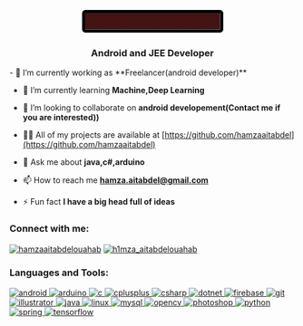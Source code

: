 <p align="center">
  <a target="_blank" rel="noopener noreferrer" href="https://github.com/hamzaaitabdel/hamzaaitabdel/blob/main/signbot.gif"><img src="https://github.com/hamzaaitabdel/hamzaaitabdel/blob/main/signbot.gif?raw=true" style="max-width:100%;"></a>
</p>
<h3 align="center">Android and JEE Developer</h3>
- 🔭 I’m currently working as **Freelancer(android developer)**

- 🌱 I’m currently learning **Machine,Deep Learning**

- 👯 I’m looking to collaborate on **android developement(Contact me if you are interested))**

- 👨‍💻 All of my projects are available at [https://github.com/hamzaaitabdel](https://github.com/hamzaaitabdel)

- 💬 Ask me about **java,c#,arduino**

- 📫 How to reach me **hamza.aitabdel@gmail.com**

- ⚡ Fun fact **I have a big head full of ideas**

<h3 align="left">Connect with me:</h3>
<p align="left">
<a href="https://fb.com/hamzaaitabdelouahab" target="blank"><img align="center" src="https://cdn.jsdelivr.net/npm/simple-icons@3.0.1/icons/facebook.svg" alt="hamzaaitabdelouahab" height="30" width="40" /></a>
<a href="https://instagram.com/h1mza_aitabdelouahab" target="blank"><img align="center" src="https://cdn.jsdelivr.net/npm/simple-icons@3.0.1/icons/instagram.svg" alt="h1mza_aitabdelouahab" height="30" width="40" /></a>
</p>

<h3 align="left">Languages and Tools:</h3>
<p align="left"> <a href="https://developer.android.com" target="_blank"> <img src="https://www.flaticon.com/svg/vstatic/svg/1069/1069842.svg?token=exp=1615848029~hmac=e9f3fd7ddc0d576be6d6ad4ae8a58138" alt="android" width="40" height="40"/> </a> <a href="https://www.arduino.cc/" target="_blank"> <img src="https://cdn.worldvectorlogo.com/logos/arduino-1.svg" alt="arduino" width="40" height="40"/> </a> <a href="https://www.cprogramming.com/" target="_blank"> <img src="https://www.pngitem.com/pimgs/m/136-1364128_checkmark-icons-for-flower-icon-folder-travel-icons.png" alt="c" width="40" height="40"/> </a> <a href="https://www.w3schools.com/cpp/" target="_blank"> <img src="https://raw.githubusercontent.com/isocpp/logos/master/cpp_logo.png![website](https://user-images.githubusercontent.com/47093862/111230833-85e1b280-85e8-11eb-87ae-bf492a7ebffd.png)
" alt="cplusplus" width="40" height="40"/> </a> <a href="https://www.w3schools.com/cs/" target="_blank"> <img src="https://www.flaticon.com/premium-icon/icons/svg/1045/1045903.svg" alt="csharp" width="40" height="40"/> </a> <a href="https://dotnet.microsoft.com/" target="_blank"> <img src="https://www.flaticon.com/svg/vstatic/svg/2748/2748383.svg?token=exp=1615848608~hmac=2e924bcc45763846117f934df6de68a6" alt="dotnet" width="40" height="40"/> </a> <a href="https://firebase.google.com/" target="_blank"> <img src="https://www.vectorlogo.zone/logos/firebase/firebase-icon.svg" alt="firebase" width="40" height="40"/> </a> <a href="https://git-scm.com/" target="_blank"> <img src="https://www.vectorlogo.zone/logos/git-scm/git-scm-icon.svg" alt="git" width="40" height="40"/> </a> <a href="https://www.adobe.com/in/products/illustrator.html" target="_blank"> <img src="https://www.vectorlogo.zone/logos/adobe_illustrator/adobe_illustrator-icon.svg" alt="illustrator" width="40" height="40"/> </a> <a href="https://www.java.com" target="_blank"> <img src="https://www.flaticon.com/svg/vstatic/svg/226/226777.svg?token=exp=1615848654~hmac=184c6f5a87991bb05b6fc81ec774c875" alt="java" width="40" height="40"/> </a> <a href="https://www.linux.org/" target="_blank"> <img src="https://www.flaticon.com/svg/vstatic/svg/226/226772.svg?token=exp=1615848689~hmac=653274b2396ce5a76811e54acaffbdb0" alt="linux" width="40" height="40"/> </a> <a href="https://www.mysql.com/" target="_blank"> <img src="https://www.flaticon.com/svg/vstatic/svg/2772/2772128.svg?token=exp=1615848774~hmac=c050a8c25f0594378ecd6eb79ba04c45" alt="mysql" width="40" height="40"/> </a> <a href="https://opencv.org/" target="_blank"> <img src="https://www.vectorlogo.zone/logos/opencv/opencv-icon.svg" alt="opencv" width="40" height="40"/> </a> <a href="https://www.photoshop.com/en" target="_blank"> <img src="https://www.flaticon.com/svg/vstatic/svg/2496/2496742.svg?token=exp=1615848818~hmac=e01c2b48f320360bd44e0fa0785efd26" alt="photoshop" width="40" height="40"/> </a> <a href="https://www.python.org" target="_blank"> <img src="https://www.flaticon.com/svg/vstatic/svg/1822/1822899.svg?token=exp=1615848859~hmac=aabfed59fbf07a6ab59ead1ddb082d08" alt="python" width="40" height="40"/> </a> <a href="https://spring.io/" target="_blank"> <img src="https://www.vectorlogo.zone/logos/springio/springio-icon.svg" alt="spring" width="40" height="40"/> </a> <a href="https://www.tensorflow.org" target="_blank"> <img src="https://www.vectorlogo.zone/logos/tensorflow/tensorflow-icon.svg" alt="tensorflow" width="40" height="40"/> </a> </p>

